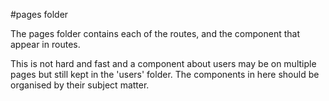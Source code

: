 #pages folder

The pages folder contains each of the routes, and the component that appear in routes.

This is not hard and fast and a component about users may be on multiple pages but still kept in
the 'users' folder. The components in here should be organised by their subject matter.
